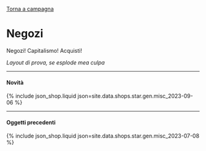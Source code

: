 [Torna a campagna](./campaign.md)

# Negozi

Negozi! Capitalismo! Acquisti!

*Layout di prova, se esplode mea culpa*

---

#### Novità

{% include json_shop.liquid json=site.data.shops.star.gen.misc_2023-09-06 %}

---

#### Oggetti precedenti

{% include json_shop.liquid json=site.data.shops.star.gen.misc_2023-07-08 %}
